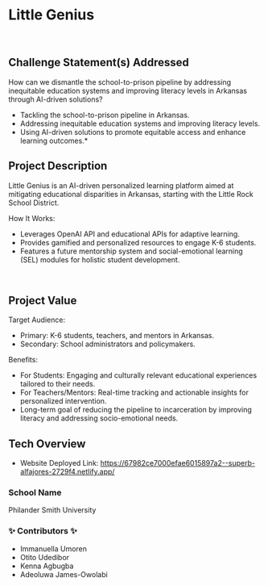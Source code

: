 # Little Genius


​

## Challenge Statement(s) Addressed 
How can we dismantle the school-to-prison pipeline by addressing inequitable education systems and improving literacy levels in Arkansas through AI-driven solutions?

* Tackling the school-to-prison pipeline in Arkansas.
* Addressing inequitable education systems and improving literacy levels.
* Using AI-driven solutions to promote equitable access and enhance learning outcomes.*

## Project Description 
Little Genius is an AI-driven personalized learning platform aimed at mitigating educational disparities in Arkansas, starting with the Little Rock School District.

How It Works:
* Leverages OpenAI API and educational APIs for adaptive learning.
* Provides gamified and personalized resources to engage K-6 students.
* Features a future mentorship system and social-emotional learning (SEL) modules for holistic student development.

​
## Project Value 
Target Audience:
* Primary: K-6 students, teachers, and mentors in Arkansas.
* Secondary: School administrators and policymakers.

Benefits:
* For Students: Engaging and culturally relevant educational experiences tailored to their needs.
* For Teachers/Mentors: Real-time tracking and actionable insights for personalized intervention.
* Long-term goal of reducing the pipeline to incarceration by improving literacy and addressing socio-emotional needs.
​
## Tech Overview 
* Website Deployed Link: https://67982ce7000efae6015897a2--superb-alfajores-2729f4.netlify.app/
​
### School Name 
Philander Smith University
​
### ✨ Contributors ✨
* Immanuella Umoren
* Otito Udedibor
* Kenna Agbugba
* Adeoluwa James-Owolabi
